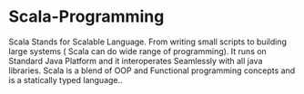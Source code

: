 # Scala-Programming
Scala Stands for Scalable Language. From writing small scripts to building large systems ( Scala can do wide range of programming). It runs on Standard Java Platform and it interoperates Seamlessly with all java libraries. Scala is a blend of OOP and Functional programming concepts and is a statically typed language..
